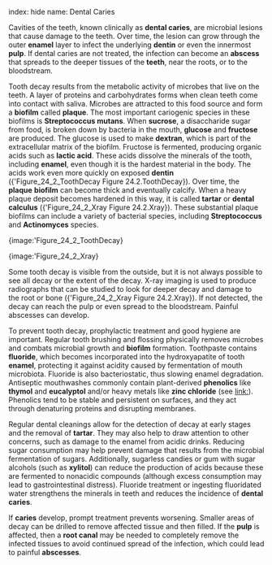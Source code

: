 index: hide
name: Dental Caries

Cavities of the teeth, known clinically as  **dental caries**, are microbial lesions that cause damage to the teeth. Over time, the lesion can grow through the outer  **enamel** layer to infect the underlying  **dentin** or even the innermost  **pulp**. If dental caries are not treated, the infection can become an  **abscess** that spreads to the deeper tissues of the  **teeth**, near the roots, or to the bloodstream.

Tooth decay results from the metabolic activity of microbes that live on the teeth. A layer of proteins and carbohydrates forms when clean teeth come into contact with saliva. Microbes are attracted to this food source and form a  **biofilm** called  **plaque**. The most important cariogenic species in these biofilms is  **Streptococcus mutans**. When  **sucrose**, a disaccharide sugar from food, is broken down by bacteria in the mouth,  **glucose** and  **fructose** are produced. The glucose is used to make  **dextran**, which is part of the extracellular matrix of the biofilm. Fructose is fermented, producing organic acids such as  **lactic acid**. These acids dissolve the minerals of the tooth, including  **enamel**, even though it is the hardest material in the body. The acids work even more quickly on exposed  **dentin** ({'Figure_24_2_ToothDecay Figure 24.2.ToothDecay}). Over time, the  **plaque** **biofilm** can become thick and eventually calcify. When a heavy plaque deposit becomes hardened in this way, it is called  **tartar** or  **dental calculus** ({'Figure_24_2_Xray Figure 24.2.Xray}). These substantial plaque biofilms can include a variety of bacterial species, including  **Streptococcus** and  **Actinomyces** species.


{image:'Figure_24_2_ToothDecay}
        


{image:'Figure_24_2_Xray}
        

Some tooth decay is visible from the outside, but it is not always possible to see all decay or the extent of the decay. X-ray imaging is used to produce radiographs that can be studied to look for deeper decay and damage to the root or bone ({'Figure_24_2_Xray Figure 24.2.Xray}). If not detected, the decay can reach the pulp or even spread to the bloodstream. Painful abscesses can develop.

To prevent tooth decay, prophylactic treatment and good hygiene are important. Regular tooth brushing and flossing physically removes microbes and combats microbial growth and  **biofilm** formation. Toothpaste contains  **fluoride**, which becomes incorporated into the hydroxyapatite of tooth  **enamel**, protecting it against acidity caused by fermentation of mouth microbiota. Fluoride is also bacteriostatic, thus slowing enamel degradation. Antiseptic mouthwashes commonly contain plant-derived  **phenolics** like  **thymol** and  **eucalyptol** and/or heavy metals like  **zinc chloride** (see <link:>). Phenolics tend to be stable and persistent on surfaces, and they act through denaturing proteins and disrupting membranes.

Regular dental cleanings allow for the detection of decay at early stages and the removal of  **tartar**. They may also help to draw attention to other concerns, such as damage to the enamel from acidic drinks. Reducing sugar consumption may help prevent damage that results from the microbial fermentation of sugars. Additionally, sugarless candies or gum with sugar alcohols (such as  **xylitol**) can reduce the production of acids because these are fermented to nonacidic compounds (although excess consumption may lead to gastrointestinal distress). Fluoride treatment or ingesting fluoridated water strengthens the minerals in teeth and reduces the incidence of  **dental caries**.

If  **caries** develop, prompt treatment prevents worsening. Smaller areas of decay can be drilled to remove affected tissue and then filled. If the  **pulp** is affected, then a  **root canal** may be needed to completely remove the infected tissues to avoid continued spread of the infection, which could lead to painful  **abscesses**.
